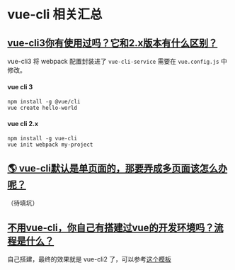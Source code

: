 # vue-cli 相关汇总

## [vue-cli3你有使用过吗？它和2.x版本有什么区别？](https://github.com/haizlin/fe-interview/issues/482)

vue-cli3 将 webpack 配置封装进了 `vue-cli-service` 需要在 `vue.config.js` 中修改。

#### vue cli 3

```
npm install -g @vue/cli
vue create hello-world
``` 

#### vue cli 2.x 

```
npm install -g vue-cli
vue init webpack my-project
```

## [🌎 vue-cli默认是单页面的，那要弄成多页面该怎么办呢？](https://github.com/haizlin/fe-interview/issues/360)

（待填坑）

## [不用vue-cli，你自己有搭建过vue的开发环境吗？流程是什么？](https://github.com/haizlin/fe-interview/issues/351)

自己搭建，最终的效果就是 vue-cli2 了，可以参考[这个模板](https://gitee.com/canwdev/vue-cli2-demo)
